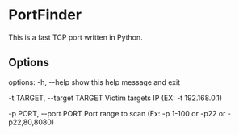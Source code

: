 # PortFinder

This is a fast TCP port written in Python.

## Options

options:
  -h, --help            show this help message and exit

  
  -t TARGET, --target TARGET
                        Victim targets IP (EX: -t 192.168.0.1)


                        
  -p PORT, --port PORT  Port range to scan (Ex: -p 1-100 or -p22 or -p22,80,8080)
